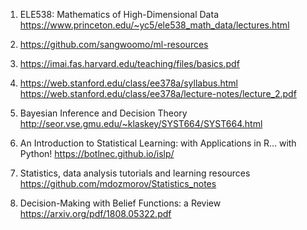 1. ELE538: Mathematics of High-Dimensional Data
https://www.princeton.edu/~yc5/ele538_math_data/lectures.html

2. https://github.com/sangwoomo/ml-resources

3. https://imai.fas.harvard.edu/teaching/files/basics.pdf

4. https://web.stanford.edu/class/ee378a/syllabus.html
https://web.stanford.edu/class/ee378a/lecture-notes/lecture_2.pdf

5. Bayesian Inference and Decision Theory
http://seor.vse.gmu.edu/~klaskey/SYST664/SYST664.html

6. An Introduction to Statistical Learning: with Applications in R... with Python!
https://botlnec.github.io/islp/

7. Statistics, data analysis tutorials and learning resources
https://github.com/mdozmorov/Statistics_notes

8. Decision-Making with Belief Functions: a Review
https://arxiv.org/pdf/1808.05322.pdf




